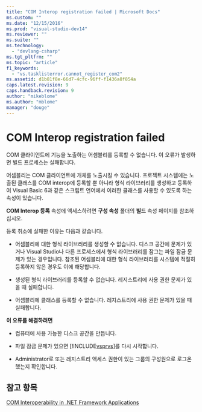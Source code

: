 ```yaml
---
title: "COM Interop registration failed | Microsoft Docs"
ms.custom: ""
ms.date: "12/15/2016"
ms.prod: "visual-studio-dev14"
ms.reviewer: ""
ms.suite: ""
ms.technology: 
  - "devlang-csharp"
ms.tgt_pltfrm: ""
ms.topic: "article"
f1_keywords: 
  - "vs.tasklisterror.cannot_register_com2"
ms.assetid: d1b81f8e-66d7-4cfc-96ff-f1436a8f854a
caps.latest.revision: 9
caps.handback.revision: 9
author: "mikeblome"
ms.author: "mblome"
manager: "douge"
---
```

# COM Interop registration failed
COM 클라이언트에 기능을 노출하는 어셈블리를 등록할 수 없습니다.  이 오류가 발생하면 빌드 프로세스는 실패합니다.  
  
 어셈블리는 COM 클라이언트에 개체를 노출시킬 수 있습니다.  프로젝트 시스템에는 노출된 클래스를 COM interop에 등록할 뿐 아니라 형식 라이브러리를 생성하고 등록하여 Visual Basic 6과 같은 스크립트 언어에서 이러한 클래스를 사용할 수 있도록 하는 속성이 있습니다.  
  
 **COM Interop 등록** 속성에 액세스하려면 **구성 속성** 폴더의 **빌드** 속성 페이지를 참조하십시오.  
  
 등록 취소에 실패한 이유는 다음과 같습니다.  
  
-   어셈블리에 대한 형식 라이브러리를 생성할 수 없습니다.  디스크 공간에 문제가 있거나 Visual Studio나 다른 프로세스에서 형식 라이브러리를 잠그는 파일 잠금 문제가 있는 경우입니다.  참조된 어셈블리에 대한 형식 라이브러리를 시스템에 적절히 등록하지 않은 경우도 이에 해당합니다.  
  
-   생성된 형식 라이브러리를 등록할 수 없습니다.  레지스트리에 사용 권한 문제가 있을 때 실패합니다.  
  
-   어셈블리에 클래스를 등록할 수 없습니다.  레지스트리에 사용 권한 문제가 있을 때 실패합니다.  
  
 **이 오류를 해결하려면**  
  
-   컴퓨터에 사용 가능한 디스크 공간을 만듭니다.  
  
-   파일 잠금 문제가 있으면 [!INCLUDE[vsprvs](../assembler/masm/includes/vsprvs_md.md)]를 다시 시작합니다.  
  
-   Administrator로 또는 레지스트리 액세스 권한이 있는 그룹의 구성원으로 로그온했는지 확인합니다.  
  
## 참고 항목  
 [COM Interoperability in .NET Framework Applications](../Topic/COM%20Interoperability%20in%20.NET%20Framework%20Applications%20\(Visual%20Basic\).md)